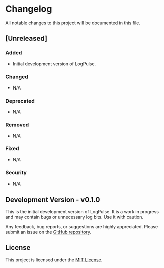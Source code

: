 # Changelog

All notable changes to this project will be documented in this file.

## [Unreleased]

### Added

- Initial development version of LogPulse.

### Changed

- N/A

### Deprecated

- N/A

### Removed

- N/A

### Fixed

- N/A

### Security

- N/A

## Development Version - v0.1.0

This is the initial development version of LogPulse. It is a work in progress and may contain bugs or unnecessary log bits. Use it with caution.

Any feedback, bug reports, or suggestions are highly appreciated. Please submit an issue on the [GitHub repository](https://github.com/lukasolsen/LogPulse).

## License

This project is licensed under the [MIT License](https://opensource.org/licenses/MIT).
